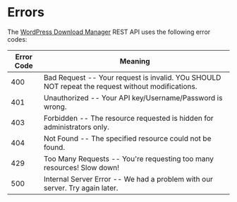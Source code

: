 # Errors

The [WordPress Download Manager](https://www.wpdownloadmanager.com/) REST API uses the following error codes:


Error Code | Meaning
---------- | -------
400 | Bad Request -- Your request is invalid. YOu SHOULD NOT repeat the request without modifications.
401 | Unauthorized -- Your API key/Username/Password is wrong.
403 | Forbidden -- The resource requested is hidden for administrators only.
404 | Not Found -- The specified resource could not be found.
429 | Too Many Requests -- You're requesting too many resources! Slow down!
500 | Internal Server Error -- We had a problem with our server. Try again later.
